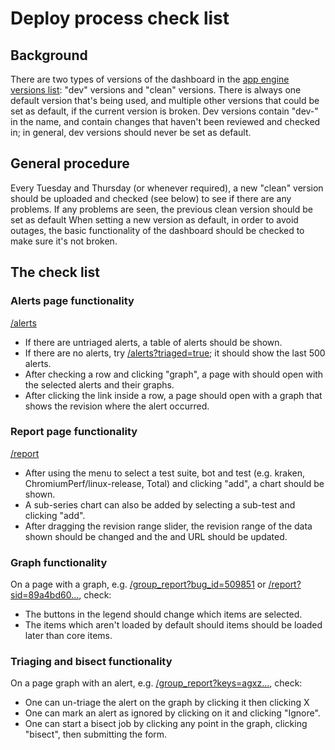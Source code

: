# Deploy process check list

## Background

There are two types of versions of
the dashboard in the [app engine versions
list](https://appengine.google.com/deployment?&app_id=s~chromeperf):
"dev" versions and "clean" versions. There is always one default version
that's being used, and multiple other versions that could be set as
default, if the current version is broken. Dev versions contain "dev-"
in the name, and contain changes that haven't been reviewed and checked
in; in general, dev versions should never be set as default.

## General procedure

Every Tuesday and Thursday (or whenever required), a new "clean" version
should be uploaded and checked (see below) to see if there are any
problems. If any problems are seen, the previous clean version should be
set as default When setting a new version as default, in order to avoid
outages, the basic functionality of the dashboard should be checked to
make sure it's not broken.

## The check list

### Alerts page functionality

[/alerts](https://chromeperf.appspot.com/alerts)

- If there are untriaged alerts, a table of alerts should be shown.
- If there are no alerts, try
  [/alerts?triaged=true](https://chromeperf.appspot.com/alerts?triaged=true);
  it should show the last 500 alerts.
- After checking a row and clicking "graph", a page with should open
  with the selected alerts and their graphs.
- After clicking the link inside a row, a page should open with a graph
  that shows the revision where the alert occurred.

### Report page functionality

[/report](https://chromeperf.appspot.com/report)

- After using the menu to select a test suite, bot and test (e.g. kraken,
  ChromiumPerf/linux-release, Total) and clicking "add", a chart should
  be shown.
- A sub-series chart can also be added by selecting a sub-test and
  clicking "add".
- After dragging the revision range slider, the revision range of the data
  shown should be changed and the and URL should be updated.

### Graph functionality

On a page with a graph, e.g.
[/group\_report?bug\_id=509851](https://chromeperf.appspot.com/group_report?bug_id=509851) or
[/report?sid=89a4bd60...](https://chromeperf.appspot.com/report?sid=89a4bd60efbaf838455514aef4f6487e2e782888b1787a420b2f694e539e90da),
check:

- The buttons in the legend should change which items are selected.
- The items which aren't loaded by default should items should be
  loaded later than core items.

### Triaging and bisect functionality

On a page graph with an alert, e.g.
[/group\_report?keys=agxz...](https://chromeperf.appspot.com/group_report?keys=agxzfmNocm9tZXBlcmZyFAsSB0Fub21hbHkYgIDAwY_K9QgM), check:

- One can un-triage the alert on the graph by clicking it then clicking X
- One can mark an alert as ignored by clicking on it and clicking "Ignore".
- One can start a bisect job by clicking any point in the graph, clicking
  "bisect", then submitting the form.
